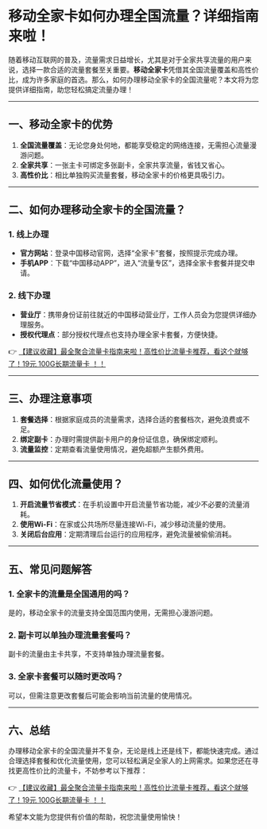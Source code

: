 # 移动全家卡如何办理全国流量？详细指南来啦！

随着移动互联网的普及，流量需求日益增长，尤其是对于全家共享流量的用户来说，选择一款合适的流量套餐至关重要。**移动全家卡**凭借其全国流量覆盖和高性价比，成为许多家庭的首选。那么，如何办理移动全家卡的全国流量呢？本文将为您提供详细指南，助您轻松搞定流量办理！

---

## 一、移动全家卡的优势

1. **全国流量覆盖**：无论您身处何地，都能享受稳定的网络连接，无需担心流量漫游问题。  
2. **全家共享**：一张主卡可绑定多张副卡，全家共享流量，省钱又省心。  
3. **高性价比**：相比单独购买流量套餐，移动全家卡的价格更具吸引力。  

---

## 二、如何办理移动全家卡的全国流量？

### 1. 线上办理
- **官方网站**：登录中国移动官网，选择“全家卡”套餐，按照提示完成办理。  
- **手机APP**：下载“中国移动APP”，进入“流量专区”，选择全家卡套餐并提交申请。  

### 2. 线下办理
- **营业厅**：携带身份证前往就近的中国移动营业厅，工作人员会为您提供详细办理服务。  
- **授权代理点**：部分授权代理点也支持办理全家卡套餐，方便快捷。  

👉 [【建议收藏】最全聚合流量卡指南来啦！高性价比流量卡推荐，看这个就够了！19元 100G长期流量卡 ！！](https://bit.ly/Liuliangka)

---

## 三、办理注意事项

1. **套餐选择**：根据家庭成员的流量需求，选择合适的套餐档次，避免浪费或不足。  
2. **绑定副卡**：办理时需提供副卡用户的身份证信息，确保绑定顺利。  
3. **流量监控**：定期查看流量使用情况，避免超额产生额外费用。  

---

## 四、如何优化流量使用？

1. **开启流量节省模式**：在手机设置中开启流量节省功能，减少不必要的流量消耗。  
2. **使用Wi-Fi**：在家或公共场所尽量连接Wi-Fi，减少移动流量的使用。  
3. **关闭后台应用**：定期清理后台运行的应用程序，避免流量被偷偷消耗。  

---

## 五、常见问题解答

### 1. 全家卡的流量是全国通用的吗？
是的，移动全家卡的流量支持全国范围内使用，无需担心漫游问题。  

### 2. 副卡可以单独办理流量套餐吗？
副卡的流量由主卡共享，不支持单独办理流量套餐。  

### 3. 全家卡套餐可以随时更改吗？
可以，但需注意更改套餐后可能会影响当前流量的使用情况。  

---

## 六、总结

办理移动全家卡的全国流量并不复杂，无论是线上还是线下，都能快速完成。通过合理选择套餐和优化流量使用，您可以轻松满足全家人的上网需求。如果您还在寻找更高性价比的流量卡，不妨参考以下推荐：

👉 [【建议收藏】最全聚合流量卡指南来啦！高性价比流量卡推荐，看这个就够了！19元 100G长期流量卡 ！！](https://bit.ly/Liuliangka)

希望本文能为您提供有价值的帮助，祝您流量使用愉快！
